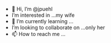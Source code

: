 - 👋 Hi, I’m @jpuehl
- I’m interested in ...my wife 
- 🌱 I’m currently learning ...
- I’m looking to collaborate on ...only her
- 📫 How to reach me ...

<!---
jpuehl/jpuehl is a ✨ special ✨ repository because its `README.md` (this file) appears on your GitHub profile.
You can click the Preview link to take a look at your changes.
--->

